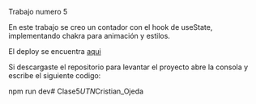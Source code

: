 Trabajo numero 5

En este trabajo se creo un contador con el hook de useState, implementando chakra para animación y estilos.

El deploy se encuentra [aqui](https://thriving-pavlova-e6120f.netlify.app)

Si descargaste el repositorio para levantar el proyecto abre la consola y escribe el siguiente codigo:

npm run dev#   C l a s e 5 _ U T N _ C r i s t i a n _ O j e d a 
 
 

